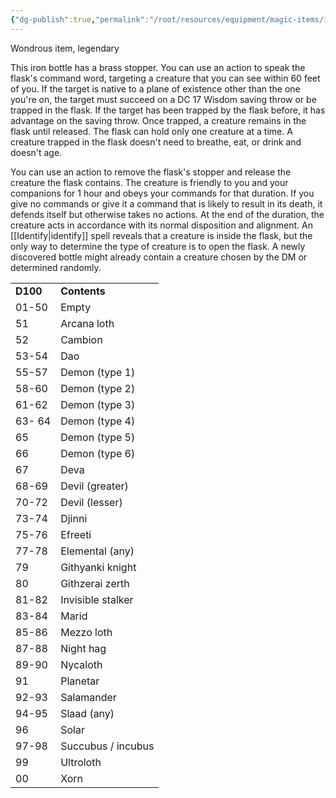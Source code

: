 ```yaml
---
{"dg-publish":true,"permalink":"/root/resources/equipment/magic-items/iron-flask/"}
---
```


Wondrous item, legendary

This iron bottle has a brass stopper. You can use an action to speak the flask's command word, targeting a creature that you can see within 60 feet of you. If the target is native to a plane of existence other than the one you're on, the target must succeed on a DC 17 Wisdom saving throw or be trapped in the flask. If the target has been trapped by the flask before, it has advantage on the saving throw. Once trapped, a creature remains in the flask until released. The flask can hold only one creature at a time. A creature trapped in the flask doesn't need to breathe, eat, or drink and doesn't age.

You can use an action to remove the flask's stopper and release the creature the flask contains. The creature is friendly to you and your companions for 1 hour and obeys your commands for that duration. If you give no commands or give it a command that is likely to result in its death, it defends itself but otherwise takes no actions. At the end of the duration, the creature acts in accordance with its normal disposition and alignment. An [[Identify\|identify]] spell reveals that a creature is inside the flask, but the only way to determine the type of creature is to open the flask. A newly discovered bottle might already contain a creature chosen by the DM or determined randomly.

<table><tbody><tr class="odd"><td><strong>D100</strong></td><td><strong>Contents</strong></td></tr><tr class="even"><td>01-50</td><td>Empty</td></tr><tr class="odd"><td>51</td><td>Arcana loth</td></tr><tr class="even"><td>52</td><td>Cambion</td></tr><tr class="odd"><td>53-54</td><td>Dao</td></tr><tr class="even"><td>55-57</td><td>Demon (type 1)</td></tr><tr class="odd"><td>58-60</td><td>Demon (type 2)</td></tr><tr class="even"><td>61-62</td><td>Demon (type 3)</td></tr><tr class="odd"><td>63- 64</td><td>Demon (type 4)</td></tr><tr class="even"><td>65</td><td>Demon (type 5)</td></tr><tr class="odd"><td>66</td><td>Demon (type 6)</td></tr><tr class="even"><td>67</td><td>Deva</td></tr><tr class="odd"><td>68-69</td><td>Devil (greater)</td></tr><tr class="even"><td>70-72</td><td>Devil (lesser)</td></tr><tr class="odd"><td>73-74</td><td>Djinni</td></tr><tr class="even"><td>75-76</td><td>Efreeti</td></tr><tr class="odd"><td>77-78</td><td>Elemental (any)</td></tr><tr class="even"><td>79</td><td>Githyanki knight</td></tr><tr class="odd"><td>80</td><td>Githzerai zerth</td></tr><tr class="even"><td>81-82</td><td>Invisible stalker</td></tr><tr class="odd"><td>83-84</td><td>Marid</td></tr><tr class="even"><td>85-86</td><td>Mezzo loth</td></tr><tr class="odd"><td>87-88</td><td>Night hag</td></tr><tr class="even"><td>89-90</td><td>Nycaloth</td></tr><tr class="odd"><td>91</td><td>Planetar</td></tr><tr class="even"><td>92-93</td><td>Salamander</td></tr><tr class="odd"><td>94-95</td><td>Slaad (any)</td></tr><tr class="even"><td>96</td><td>Solar</td></tr><tr class="odd"><td>97-98</td><td>Succubus / incubus</td></tr><tr class="even"><td>99</td><td>Ultroloth</td></tr><tr class="odd"><td>00</td><td>Xorn</td></tr></tbody></table>

